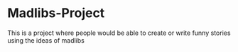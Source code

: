 # Madlibs-Project
This is a project where people would be able to create or write funny stories using the ideas of madlibs
